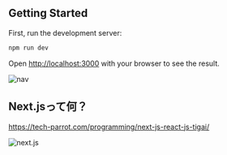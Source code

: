 

## Getting Started

First, run the development server:

```bash
npm run dev
```

Open [http://localhost:3000](http://localhost:3000) with your browser to see the result.

![nav](https://user-images.githubusercontent.com/90218986/170916375-64d06543-dca8-40fb-a12e-e2aa6094cd95.PNG)

## Next.jsって何？
https://tech-parrot.com/programming/next-js-react-js-tigai/

![next.js](https://www.datocms-assets.com/48401/1644864897-next-framework.jpeg?fit=max&fm=webp&w=900)

